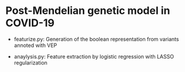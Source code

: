 # Post-Mendelian genetic model in COVID-19

* featurize.py: Generation of the boolean representation from variants annoted with VEP

* anaylysis.py: Feature extraction by logistic regression with LASSO regularization
